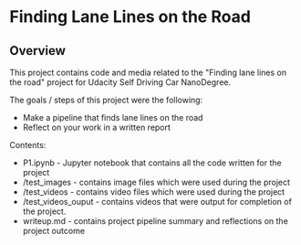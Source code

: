 # **Finding Lane Lines on the Road** 

Overview
---

This project contains code and media related to the "Finding lane lines on the road" project for Udacity Self Driving Car NanoDegree.

The goals / steps of this project were the following:
* Make a pipeline that finds lane lines on the road
* Reflect on your work in a written report

Contents:
* P1.ipynb - Jupyter notebook that contains all the code written for the project
* /test_images - contains image files which were used during the project
* /test_videos - contains video files which were used during the project
* /test_videos_ouput - contains videos that were output for completion of the project.
* writeup.md - contains project pipeline summary and reflections on the project outcome